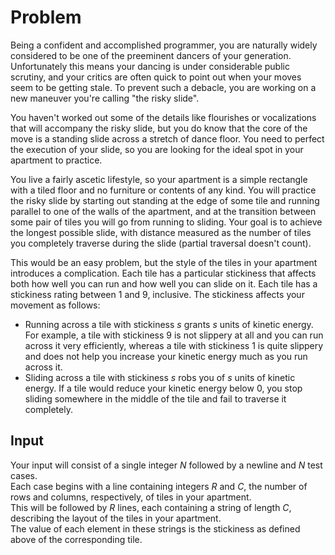 # Problem

Being a confident and accomplished programmer, you are naturally widely considered to be one of the preeminent dancers of your generation. Unfortunately this means your dancing is under considerable public scrutiny, and your critics are often quick to point out when your moves seem to be getting stale. To prevent such a debacle, you are working on a new maneuver you're calling "the risky slide".

You haven't worked out some of the details like flourishes or vocalizations that will accompany the risky slide, but you do know that the core of the move is a standing slide across a stretch of dance floor. You need to perfect the execution of your slide, so you are looking for the ideal spot in your apartment to practice.

You live a fairly ascetic lifestyle, so your apartment is a simple rectangle with a tiled floor and no furniture or contents of any kind. You will practice the risky slide by starting out standing at the edge of some tile and running parallel to one of the walls of the apartment, and at the transition between some pair of tiles you will go from running to sliding. Your goal is to achieve the longest possible slide, with distance measured as the number of tiles you completely traverse during the slide (partial traversal doesn't count).

This would be an easy problem, but the style of the tiles in your apartment introduces a complication. Each tile has a particular stickiness that affects both how well you can run and how well you can slide on it. Each tile has a stickiness rating between $1$ and $9$, inclusive. The stickiness affects your movement as follows:

- Running across a tile with stickiness $s$ grants $s$ units of kinetic energy. For example, a tile with stickiness $9$ is not slippery at all and you can run across it very efficiently, whereas a tile with stickiness $1$ is quite slippery and does not help you increase your kinetic energy much as you run across it.
- Sliding across a tile with stickiness $s$ robs you of $s$ units of kinetic energy. If a tile would reduce your kinetic energy below $0$, you stop sliding somewhere in the middle of the tile and fail to traverse it completely.

## Input

Your input will consist of a single integer $N$ followed by a newline and $N$ test cases.  
Each case begins with a line containing integers $R$ and $C$, the number of rows and columns, respectively, of tiles in your apartment.  
This will be followed by $R$ lines, each containing a string of length $C$, describing the layout of the tiles in your apartment.  
The value of each element in these strings is the stickiness as defined above of the corresponding tile.
